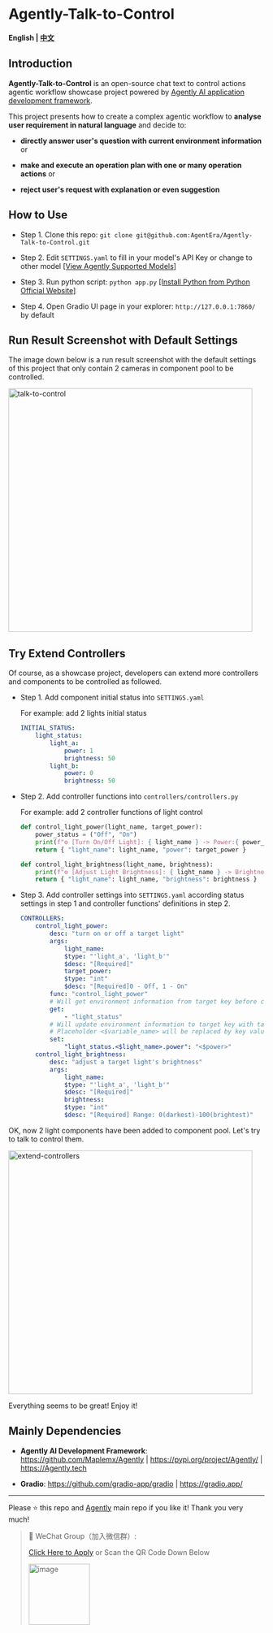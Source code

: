 # Agently-Talk-to-Control

**English | [中文](./README_CN.md)**

## Introduction

**Agently-Talk-to-Control** is an open-source chat text to control actions agentic workflow showcase project powered by [Agently AI application development framework](https://github.com/Maplemx/Agently).

This project presents how to create a complex agentic workflow to **analyse user requirement in natural language** and decide to:

- **directly answer user's question with current environment information** or


- **make and execute an operation plan with one or many operation actions** or

- **reject user's request with explanation or even suggestion**

## How to Use

- Step 1. Clone this repo: `git clone git@github.com:AgentEra/Agently-Talk-to-Control.git`

- Step 2. Edit `SETTINGS.yaml` to fill in your model's API Key or change to other model [[View Agently Supported Models]](https://agently.tech/guides/model_settings/index.html)

- Step 3. Run python script: `python app.py` [[Install Python from Python Official Website]](https://www.python.org/)

- Step 4. Open Gradio UI page in your explorer: `http://127.0.0.1:7860/` by default

## Run Result Screenshot with Default Settings

The image down below is a run result screenshot with the default settings of this project that only contain 2 cameras in component pool to be controlled. 

<img width="480" alt="talk-to-control" src="https://github.com/user-attachments/assets/f6a09285-0620-4918-a577-d628c0bf4102" />

## Try Extend Controllers

Of course, as a showcase project, developers can extend more controllers and components to be controlled as followed.

- Step 1. Add component initial status into `SETTINGS.yaml`

    For example: add 2 lights initial status

    ```yaml
    INITIAL_STATUS:
        light_status:
            light_a:
                power: 1
                brightness: 50
            light_b:
                power: 0
                brightness: 50
    ```

- Step 2. Add controller functions into `controllers/controllers.py`

    For example: add 2 controller functions of light control

    ```python
    def control_light_power(light_name, target_power):
        power_status = ("Off", "On")
        print(f"⚙️ [Turn On/Off Light]: { light_name } -> Power:{ power_status[target_power] }")
        return { "light_name": light_name, "power": target_power }

    def control_light_brightness(light_name, brightness):
        print(f"⚙️ [Adjust Light Brightness]: { light_name } -> Brightness:{ brightness }")
        return { "light_name": light_name, "brightness": brightness }
    ```

- Step 3. Add controller settings into `SETTINGS.yaml` according status settings in step 1 and controller functions' definitions in step 2.

    ```yaml
    CONTROLLERS:
        control_light_power:
            desc: "turn on or off a target light"
            args:
                light_name:
                $type: "'light_a', 'light_b'"
                $desc: "[Required]"
                target_power:
                $type: "int"
                $desc: "[Required]0 - Off, 1 - On"
            func: "control_light_power"
            # Will get environment information from target key before calling operation
            get:
                - "light_status"
            # Will update environment information to target key with target value
            # Placeholder <$variable_name> will be replaced by key values in controller function's return dict
            set:
                "light_status.<$light_name>.power": "<$power>"
        control_light_brightness:
            desc: "adjust a target light's brightness"
            args:
                light_name:
                $type: "'light_a', 'light_b'"
                $desc: "[Required]"
                brightness:
                $type: "int"
                $desc: "[Required] Range: 0(darkest)-100(brightest)"
    ```

OK, now 2 light components have been added to component pool. Let's try to talk to control them.

<img width="480" alt="extend-controllers" src="https://github.com/user-attachments/assets/45c0532d-edea-4ec1-9bad-6028c77f8d48">

Everything seems to be great! Enjoy it!

## Mainly Dependencies

- **Agently AI Development Framework**: https://github.com/Maplemx/Agently | https://pypi.org/project/Agently/ | https://Agently.tech

- **Gradio**: https://github.com/gradio-app/gradio | https://gradio.app/

---

Please ⭐️ this repo and [Agently](https://github.com/Maplemx/Agently) main repo if you like it! Thank you very much!

> 💬 WeChat Group（加入微信群）:
>
>  [Click Here to Apply](https://doc.weixin.qq.com/forms/AIoA8gcHAFMAScAhgZQABIlW6tV3l7QQf) or Scan the QR Code Down Below
>
> <img width="120" alt="image" src="https://github.com/Maplemx/Agently/assets/4413155/7f4bc9bf-a125-4a1e-a0a4-0170b718c1a6">
